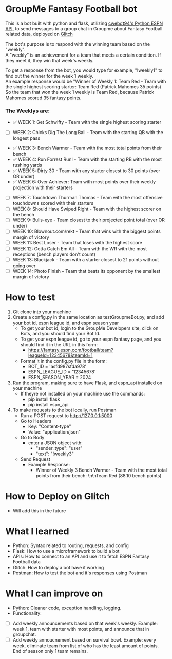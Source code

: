 # GroupMe Fantasy Football bot
This is a bot built with python and flask, utilizing [cwebdt94's Python ESPN API](https://github.com/cwendt94/espn-api), to send messages to a group chat in Groupme about Fantasy Football related data, deployed on [Glitch](https://glitch.com)

The bot's purpose is to respond with the winning team based on the "weekly".  
A "weekly" is an achievement for a team that meets a certain condition. If they meet it, they win that week's weekly.  
  
To get a response from the bot, you would type for example, "!weekly1" to find out the winner for the week 1 weekly.  
An example response would be "Winner of Weekly 1: Team Red - Team with the single highest scoring starter: Team Red (Patrick Mahomes 35 points)  
So the team that won the week 1 weekly is Team Red, because Patrick Mahomes scored 35 fantasy points.

### The Weeklys are:  
- ✅ WEEK 1: Get Schwifty - Team with the single highest scoring starter   
- [ ] WEEK 2: Chicks Dig The Long Ball - Team with the starting QB with the longest pass   
- ✅ WEEK 3: Bench Warmer - Team with the most total points from their bench   
- ✅ WEEK 4: Run Forrest Run! - Team with the starting RB with the most rushing yards  
- ✅ WEEK 5: Dirty 30 - Team with any starter closest to 30 points (over OR under)  
- ✅ WEEK 6: Over Achiever: Team with most points over their weekly projection with their starters  
- [ ] WEEK 7: Touchdown Thurman Thomas - Team with the most offensive touchdowns scored with their starters  
- [ ] WEEK 8: Should Have Swiped Right - Team with the highest scorer on the bench  
- [ ] WEEK 9: Bulls-eye - Team closest to their projected point total (over OR under)  
- [ ] WEEK 10: Blownout.com/rekt - Team that wins with the biggest points margin of victory  
- [ ] WEEK 11: Best Loser - Team that loses with the highest score  
- [ ] WEEK 12: Gotta Catch Em All - Team with the WR with the most receptions (bench players don't count)  
- [ ] WEEK 13: Blackjack - Team with a starter closest to 21 points without going over  
- [ ] WEEK 14: Photo Finish – Team that beats its opponent by the smallest margin of victory  

# How to test
1. Git clone into your machine  
2. Create a config.py in the same location as testGroupmeBot.py, and add your bot id, espn league id, and espn season year  
    - To get your bot id, login to the GroupMe Developers site, click on Bots, and you should find your Bot Id.
    - To get your espn league id, go to your espn fantasy page, and you should find it in the URL in this form:
        - https://fantasy.espn.com/football/team?leagueId=12345678&teamId=1
    - Format it in the config.py file in the form:
        - BOT_ID = 'asfd987sfda978'
        - ESPN_LEAGUE_ID = '12345678'
        - ESPN_SEASON_YEAR = 2024
3. Run the program, making sure to have Flask, and espn_api installed on your machine
    - If theyre not installed on your machine use the commands:
        - pip install flask
        - pip install espn_api
4. To make requests to the bot locally, run Postman
    - Run a POST request to http://127.0.0.1:5000
    - Go to Headers
        - Key: "Content-type"
        - Value: "application/json"
    - Go to Body
        - enter a JSON object with:
            - "sender_type": "user"
            - "text": "!weekly3"
    - Send Request
        - Example Response:
            - Winner of Weekly 3 Bench Warmer - Team with the most total points from their bench: \n\nTeam Red (88.10 bench points)

# How to Deploy on Glitch
- Will add this in the future

# What I learned
* Python: Syntax related to routing, requests, and config
* Flask: How to use a microframework to build a bot
* APIs: How to connect to an API and use it to fetch ESPN Fantasy Football data
* Glitch: How to deploy a bot have it working
* Postman: How to test the bot and it's responses using Postman

# What I can improve on
* Python: Cleaner code, exception handling, logging.
* Functionality:   
- [ ] Add weekly announcements based on that week's weekly. Example: week 1, team with starter with most points, and announce that in groupchat.  
- [ ] Add weekly annoucnement based on survival bowl. Example: every week, eliminate team from list of who has the least amount of points. End of season only 1 team remains.  